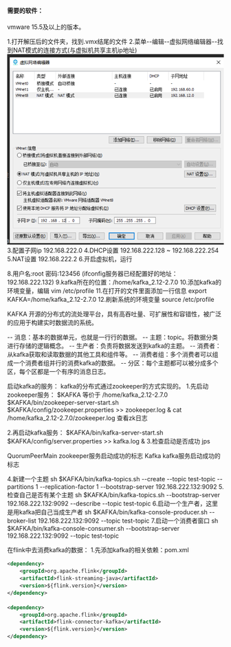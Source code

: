 
#### 需要的软件：
vmware 15.5及以上的版本。

1.打开解压后的文件夹，找到.vmx结尾的文件
2.菜单--编辑--虚拟网络编辑器--找到NAT模式的连接方式(与虚拟机共享主机ip地址)
![img.png](img.png)
3.配置子网ip  192.168.222.0
4.DHCP设置 192.168.222.128 ~ 192.168.222.254
5.NAT设置  192.168.222.2
6.开启虚拟机，运行

8.用户名:root 密码:123456 (ifconfig服务器已经配置好的地址： 192.168.222.132)
9.kafka所在的位置：/home/kafka_2.12-2.7.0
10.添加kafka的环境变量，编辑 vim /etc/profile
11.在打开的文件里面添加一行信息
export KAFKA=/home/kafka_2.12-2.7.0
12.刷新系统的环境变量
source /etc/profile

KAFKA
开源的分布式的流处理平台，具有高吞吐量、可扩展性和容错性，被广泛的应用于构建实时数据流的系统。

-- 消息：基本的数据单元，也就是一行行的数据。
-- 主题：topic。将数据分类进行存储的逻辑概念。
-- 生产者：负责将数据发送到kafka的主题。
-- 消费者：从kafka获取和读取数据的其他工具和组件等。
-- 消费者组：多个消费者可以组成一个消费者组并行的消费kafka的数据。
-- 分区：每个主题都可以被分成多个区，每个区都是一个有序的消息日志。

启动kafka的服务：
kafka的分布式通过zookeeper的方式实现的。
1.先启动zookeeper服务：
$KAFKA 等价于 /home/kafka_2.12-2.7.0
$KAFKA/bin/zookeeper-server-start.sh $KAFKA/config/zookeeper.properties >> zookeeper.log &
cat /home/kafka_2.12-2.7.0/zookeeper.log 查看zk日志

2.再启动kafka服务：
$KAFKA/bin/kafka-server-start.sh $KAFKA/config/server.properties >> kafka.log &
3.检查启动是否成功  jps

QuorumPeerMain	zookeeper服务启动成功的标志
Kafka			kafka服务启动成功的标志

4.新建一个主题
sh $KAFKA/bin/kafka-topics.sh  --create  --topic  test-topic  --partitions 1  --replication-factor 1  --bootstrap-server  192.168.222.132:9092
5.检查自己是否有某个主题
sh $KAFKA/bin/kafka-topics.sh  --bootstrap-server  192.168.222.132:9092  --describe  --topic  test-topic
6.启动一个生产者，这里是用kafka把自己当成生产者
sh $KAFKA/bin/kafka-console-producer.sh  --broker-list  192.168.222.132:9092  --topic  test-topic
7.启动一个消费者窗口
sh $KAFKA/bin/kafka-console-consumer.sh  --bootstrap-server  192.168.222.132:9092  --topic  test-topic

在flink中去消费kafka的数据：
1.先添加kafka的相关依赖：pom.xml
```xml
<dependency>
    <groupId>org.apache.flink</groupId>
    <artifactId>flink-streaming-java</artifactId>
    <version>${flink.version}</version>
</dependency>

<dependency>
    <groupId>org.apache.flink</groupId>
    <artifactId>flink-connector-kafka</artifactId>
    <version>${flink.version}</version>
</dependency>
```
